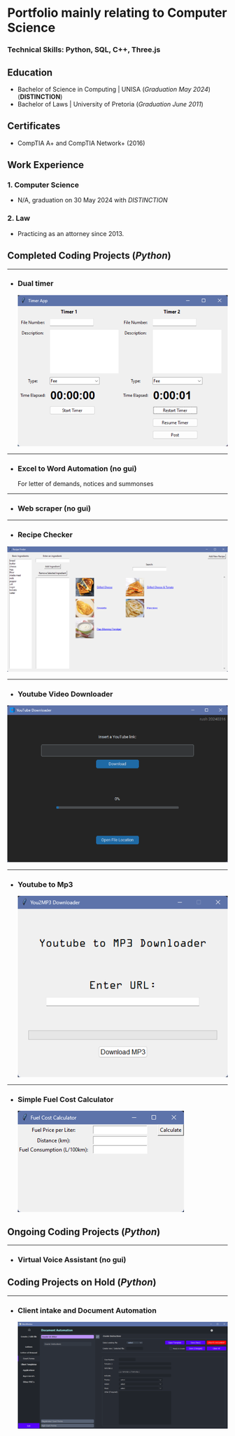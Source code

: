 # Portfolio mainly relating to Computer Science
### Technical Skills: Python, SQL, C++, Three.js
## Education
- Bachelor of Science in Computing | UNISA (_Graduation May 2024_)(**DISTINCTION**)
- Bachelor of Laws | University of Pretoria (_Graduation June 2011_)

## Certificates 
- CompTIA A+ and CompTIA Network+ (2016)

## Work Experience 
### 1. Computer Science
- N/A, graduation on 30 May 2024 with _DISTINCTION_

### 2. Law
- Practicing as an attorney since 2013.

## Completed Coding Projects (_Python_)
____
- ### Dual timer

  ![1](/img/screenshot.100.png)

____

- ### Excel to Word Automation  (no gui)
  For letter of demands, notices and summonses

____
- ### Web scraper (no gui)

____
- ### Recipe Checker

![1](/img/screenshot.109.png)
____
- ### Youtube Video Downloader

![1](/img/screenshot.99.png)

____
- ### Youtube to Mp3

  ![1](/img/screenshot.110.png)

____
- ### Simple Fuel Cost Calculator

  ![1](/img/screenshot.108.png)

## Ongoing Coding Projects (_Python_)

____
- ### Virtual Voice Assistant (no gui)

## Coding Projects on Hold (_Python_)

____
- ### Client intake and Document Automation

  ![1](/img/screenshot.111.png)
